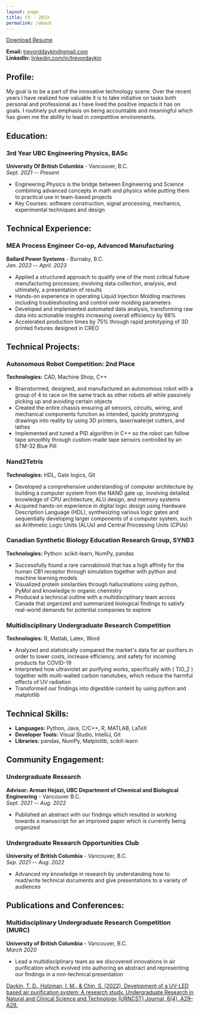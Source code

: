 ```yaml
---
layout: page
title: CV - 2023
permalink: /about
---
```


<a href="/assets/TrevorDaykin_ResumeWeb.pdf" target="_blank" download>Download Resume</a>

**Email:** [trevorddaykin@gmail.com](mailto:trevorddaykin@gmail.com)  
**LinkedIn:** [linkedin.com/in/trevordaykin](https://linkedin.com/in/trevordaykin)

## Profile:

My goal is to be a part of the innovative technology scene. Over the recent years I have realized how valuable it is to take initiative on tasks both personal and professional as I have lived the positive impacts it has on goals. I routinely put emphasis on being accountable and meaningful which has given me the ability to lead in competitive environments.

## Education:

### 3rd Year UBC Engineering Physics, BASc
**University Of British Columbia** - Vancouver, B.C.  
*Sept. 2021 -- Present*  
- Engineering Physics is the bridge between Engineering and Science combining advanced concepts in math and physics while putting them to practical use in team-based projects
- Key Courses: software construction, signal processing, mechanics, experimental techniques and design

## Technical Experience:

### MEA Process Engineer Co-op, Advanced Manufacturing
**Ballard Power Systems** - Burnaby, B.C.  
*Jan. 2023 -- April. 2023*  
- Applied a structured approach to qualify one of the most critical future manufacturing processes; involving data collection, analysis, and ultimately, a presentation of results
- Hands-on experience in operating Liquid Injection Molding machines including troubleshooting and control over molding parameters
- Developed and implemented automated data analysis, transforming raw data into actionable insights increasing overall efficiency by 98%
- Accelerated production times by 75% through rapid prototyping of 3D printed fixtures designed in CREO

## Technical Projects:

### Autonomous Robot Competition: 2nd Place
**Technologies:** CAD, Machine Shop, C++  
- Brainstormed, designed, and manufactured an autonomous robot with a group of 4 to race on the same track as other robots all while passively picking up and avoiding certain objects
- Created the entire chassis ensuring all sensors, circuits, wiring, and mechanical components function as intended, quickly prototyping drawings into reality by using 3D printers, laser/waterjet cutters, and lathes
- Implemented and tuned a PID algorithm in C++ so the robot can follow tape smoothly through custom-made tape sensors controlled by an STM-32 Blue Pill

### Nand2Tetris
**Technologies:** HDL, Gate logics, Git  
- Developed a comprehensive understanding of computer architecture by building a computer system from the NAND gate up, involving detailed knowledge of CPU architecture, ALU design, and memory systems
- Acquired hands-on experience in digital logic design using Hardware Description Language (HDL), synthesizing various logic gates and sequentially developing larger components of a computer system, such as Arithmetic Logic Units (ALUs) and Central Processing Units (CPUs)

### Canadian Synthetic Biology Education Research Group, SYNB3
**Technologies:** Python: scikit-learn, NumPy, pandas  
- Successfully found a rare cannabinoid that has a high affinity for the human CB1 receptor through simulation together with python and machine learning models
- Visualized protein similarities through hallucinations using python, PyMol and knowledge in organic chemistry
- Produced a technical outline with a multidisciplinary team across Canada that organized and summarized biological findings to satisfy real-world demands for potential companies to explore

### Multidisciplinary Undergraduate Research Competition
**Technologies:** R, Matlab, Latex, Word  
- Analyzed and statistically compared the market's data for air purifiers in order to lower costs, increase efficiency, and safety for incoming products for COVID-19
- Interpreted how ultraviolet air purifying works, specifically with \( TiO_2 \) together with multi-walled carbon nanotubes, which reduce the harmful effects of UV radiation
- Transformed our findings into digestible content by using python and matplotlib

## Technical Skills:

- **Languages:** Python, Java, C/C++, R, MATLAB, LaTeX
- **Developer Tools:** Visual Studio, IntelliJ, Git
- **Libraries:** pandas, NumPy, Matplotlib, scikit-learn

## Community Engagement:

### Undergraduate Research
**Advisor: Arman Hejazi, UBC Department of Chemical and Biological Engineering** - Vancouver B.C.  
*Sept. 2021 -- Aug. 2022*  
- Published an abstract with our findings which resulted in working towards a manuscript for an improved paper which is currently being organized

### Undergraduate Research Opportunities Club
**University of British Columbia** - Vancouver, B.C.  
*Sep. 2021 -- Aug. 2022*
- Advanced my knowledge in research by understanding how to read/write technical documents and give presentations
to a variety of audiences

## Publications and Conferences:

### Multidisciplinary Undergraduate Research Competition (MURC)
**University of British Columbia** - Vancouver, B.C.  
*March 2020*  

- Lead a multidisciplinary team as we discovered innovations in air purification which evolved into authoring an abstract and representing our findings in a non-technical presentation

[Daykin, T. D., Holzman, I. M., & Chin, S. (2022). Development of a UV-LED based air purification system: A research study. Undergraduate Research in Natural and Clinical Science and Technology (URNCST) Journal, 6(4), A29–A29.](https://doi.org/10.26685/urncst.375)

